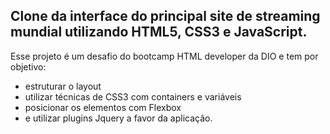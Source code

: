 ## Clone da interface do principal site de streaming mundial utilizando HTML5, CSS3 e JavaScript. 

Esse projeto é um desafio do bootcamp HTML developer da DIO e tem por objetivo: 

- estruturar o layout
- utilizar técnicas de CSS3 com containers e variáveis
- posicionar os elementos com Flexbox
- e utilizar plugins Jquery a favor da aplicação.

